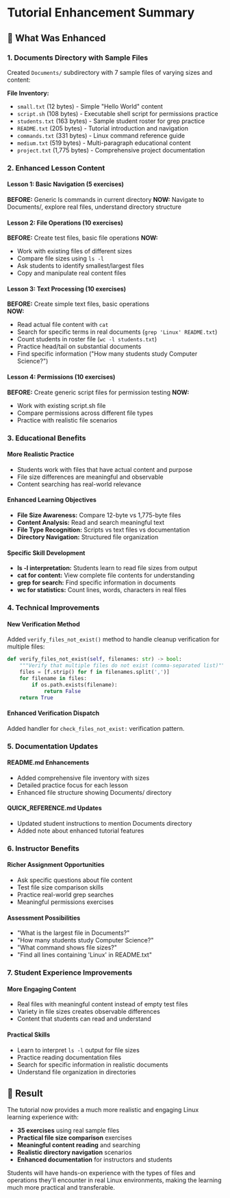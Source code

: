 # Tutorial Enhancement Summary

## 🎯 What Was Enhanced

### 1. Documents Directory with Sample Files
Created `Documents/` subdirectory with 7 sample files of varying sizes and content:

**File Inventory:**
- `small.txt` (12 bytes) - Simple "Hello World" content
- `script.sh` (108 bytes) - Executable shell script for permissions practice  
- `students.txt` (163 bytes) - Sample student roster for grep practice
- `README.txt` (205 bytes) - Tutorial introduction and navigation
- `commands.txt` (331 bytes) - Linux command reference guide
- `medium.txt` (519 bytes) - Multi-paragraph educational content
- `project.txt` (1,775 bytes) - Comprehensive project documentation

### 2. Enhanced Lesson Content

#### Lesson 1: Basic Navigation (5 exercises)
**BEFORE:** Generic ls commands in current directory
**NOW:** Navigate to Documents/, explore real files, understand directory structure

#### Lesson 2: File Operations (10 exercises) 
**BEFORE:** Create test files, basic file operations
**NOW:** 
- Work with existing files of different sizes
- Compare file sizes using `ls -l`
- Ask students to identify smallest/largest files
- Copy and manipulate real content files

#### Lesson 3: Text Processing (10 exercises)
**BEFORE:** Create simple text files, basic operations  
**NOW:**
- Read actual file content with `cat`
- Search for specific terms in real documents (`grep 'Linux' README.txt`)
- Count students in roster file (`wc -l students.txt`)
- Practice head/tail on substantial documents
- Find specific information ("How many students study Computer Science?")

#### Lesson 4: Permissions (10 exercises)
**BEFORE:** Create generic script files for permission testing
**NOW:**
- Work with existing script.sh file
- Compare permissions across different file types
- Practice with realistic file scenarios

### 3. Educational Benefits

#### More Realistic Practice
- Students work with files that have actual content and purpose
- File size differences are meaningful and observable
- Content searching has real-world relevance

#### Enhanced Learning Objectives
- **File Size Awareness:** Compare 12-byte vs 1,775-byte files
- **Content Analysis:** Read and search meaningful text
- **File Type Recognition:** Scripts vs text files vs documentation
- **Directory Navigation:** Structured file organization

#### Specific Skill Development
- **ls -l interpretation:** Students learn to read file sizes from output
- **cat for content:** View complete file contents for understanding
- **grep for search:** Find specific information in documents
- **wc for statistics:** Count lines, words, characters in real files

### 4. Technical Improvements

#### New Verification Method
Added `verify_files_not_exist()` method to handle cleanup verification for multiple files:
```python
def verify_files_not_exist(self, filenames: str) -> bool:
    """Verify that multiple files do not exist (comma-separated list)"""
    files = [f.strip() for f in filenames.split(',')]
    for filename in files:
        if os.path.exists(filename):
            return False
    return True
```

#### Enhanced Verification Dispatch
Added handler for `check_files_not_exist:` verification pattern.

### 5. Documentation Updates

#### README.md Enhancements
- Added comprehensive file inventory with sizes
- Detailed practice focus for each lesson
- Enhanced file structure showing Documents/ directory

#### QUICK_REFERENCE.md Updates  
- Updated student instructions to mention Documents directory
- Added note about enhanced tutorial features

### 6. Instructor Benefits

#### Richer Assignment Opportunities
- Ask specific questions about file content
- Test file size comparison skills
- Practice real-world grep searches
- Meaningful permissions exercises

#### Assessment Possibilities
- "What is the largest file in Documents?" 
- "How many students study Computer Science?"
- "What command shows file sizes?"
- "Find all lines containing 'Linux' in README.txt"

### 7. Student Experience Improvements

#### More Engaging Content
- Real files with meaningful content instead of empty test files
- Variety in file sizes creates observable differences
- Content that students can read and understand

#### Practical Skills
- Learn to interpret `ls -l` output for file sizes
- Practice reading documentation files
- Search for specific information in realistic documents
- Understand file organization in directories

## 🎉 Result

The tutorial now provides a much more realistic and engaging Linux learning experience with:
- **35 exercises** using real sample files
- **Practical file size comparison** exercises  
- **Meaningful content reading** and searching
- **Realistic directory navigation** scenarios
- **Enhanced documentation** for instructors and students

Students will have hands-on experience with the types of files and operations they'll encounter in real Linux environments, making the learning much more practical and transferable.

